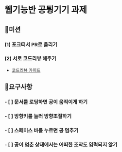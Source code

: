 # 웹기능반 공튕기기 과제

## 🚀미션

### (1) 포크떠서 PR로 올리기
### (2) 서로 코드리뷰 해주기
+ [코드리뷰 가이드](https://github.com/JaeYeopHan/tip-archive/issues/13)

## 🎯요구사항

### - [ ] 문서를 로딩하면 공이 움직이게 하기
### - [ ] 방향키를 눌러 방향조절하기
### - [ ] 스페이스 바를 누르면 공 멈추기
### - [ ] 공이 멈춘 상태에서는 어떠한 조작도 입력되지 않기
